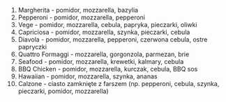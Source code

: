 1. Margherita - pomidor, mozzarella, bazylia
2. Pepperoni - pomidor, mozzarella, pepperoni
3. Vege - pomidor, mozzarella, cebula, papryka, pieczarki, oliwki
4. Capriciosa - pomidor, mozzarella, szynka, pieczarki, cebula
5. Diavola - pomidor, mozzarella, pepperoni, czerwona cebula, ostre papryczki
6. Quattro Formaggi - mozzarella, gorgonzola, parmezan, brie
7. Seafood - pomidor, mozzarella, krewetki, kalmary, cebula
8. BBQ Chicken - pomidor, mozzarella, kurczak, cebula, BBQ sos
9. Hawaiian - pomidor, mozzarella, szynka, ananas
10. Calzone - ciasto zamknięte z farszem (np. pepperoni, cebula, szynka, pieczarki, pomidor, mozzarella)